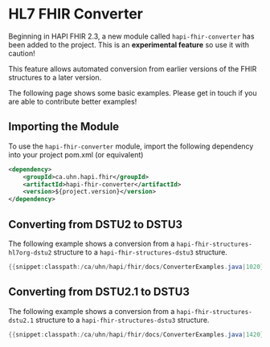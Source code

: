 # HL7 FHIR Converter

Beginning in HAPI FHIR 2.3, a new module called `hapi-fhir-converter` has been added to the project. This is an <b>experimental feature</b> so use it with caution!

This feature allows automated conversion from earlier versions of the FHIR structures to a later version.

The following page shows some basic examples. Please get in touch if you are able to contribute better examples!

## Importing the Module

To use the `hapi-fhir-converter` module, import the following dependency into your project pom.xml (or equivalent)

```xml
<dependency>
	<groupId>ca.uhn.hapi.fhir</groupId>
	<artifactId>hapi-fhir-converter</artifactId>
	<version>${project.version}</version>
</dependency>
```

## Converting from DSTU2 to DSTU3

The following example shows a conversion from a	`hapi-fhir-structures-hl7org-dstu2` structure to a `hapi-fhir-structures-dstu3` structure.

```java
{{snippet:classpath:/ca/uhn/hapi/fhir/docs/ConverterExamples.java|1020}}
``` 

## Converting from DSTU2.1 to DSTU3

The following example shows a conversion from a	`hapi-fhir-structures-dstu2.1` structure to a `hapi-fhir-structures-dstu3` structure.

```java
{{snippet:classpath:/ca/uhn/hapi/fhir/docs/ConverterExamples.java|1420}}
``` 

